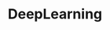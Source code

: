 ---
title : DeepLearning
layout : category
permalink : /categories/DeepLearning
taxonomy : DeepLearning
---